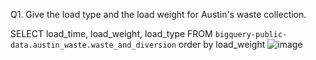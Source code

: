 Q1. Give the load type and the load weight for Austin's waste collection. 

SELECT load_time, load_weight, load_type  FROM `bigquery-public-data.austin_waste.waste_and_diversion` order by load_weight
![image](https://github.com/mummypapakasher/1/assets/159010880/d623562e-02a9-413f-8406-62c796d82db6)
